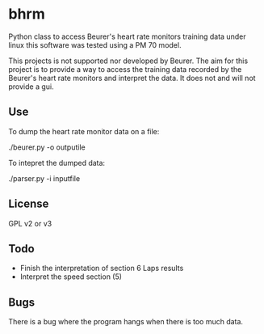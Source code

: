 bhrm
====

Python class to access Beurer's heart rate monitors training data under linux
this software was tested using a PM 70 model.

This projects is not supported nor developed by Beurer. The aim for this
project is to provide a way to access the training data recorded by the
Beurer's heart rate monitors and interpret the data. It does not and
will not provide a gui.


Use
---
To dump the heart rate monitor data on a file:

  ./beurer.py -o outputile

To intepret the dumped data:

  ./parser.py -i inputfile


License
-------
GPL v2 or v3


Todo
----
 - Finish the interpretation of section 6 Laps results
 - Interpret the speed section (5)
 

Bugs
----

There is a bug where the program hangs when there is too much data.

